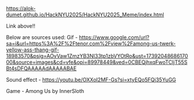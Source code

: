 https://alok-dumet.github.io/HackNYU2025/HackNYU2025_Meme/index.html

Link above!!


Below are sources used:
Gif - https://www.google.com/url?sa=i&url=https%3A%2F%2Ftenor.com%2Fview%2Famong-us-twerk-yellow-ass-thang-gif-18983570&psig=AOvVaw1ZmzYB3NI33tp1zbVYOtRo&ust=1739204868617000&source=images&cd=vfe&opi=89978449&ved=0CBEQjhxqFwoTCIjT55SBt4sDFQAAAAAdAAAAABAE

Sound effect - https://youtu.be/OXXoI2MF-Gs?si=xtyEQo5FQj35YuGG

Game - Among Us by InnerSloth
